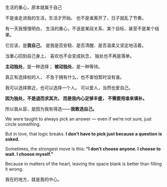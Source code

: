 生活的重心，原本就属于自己

不是谁走进我的生活，生活才开始。
 也不是谁离开了，日子就乱了节奏。

有一天我慢慢明白，
 生活的重心，不该是某段关系、某个目标、甚至不是某个结果。

它应该，是**我自己**。
 是我是否安稳、是否清醒、是否温柔又坚定地活着。

当重心回到自己身上，
 喜欢也不会变成执念，
 独处也不再是落单。

**主动独处**，是一种选择；
 **被动独处**，是一种等待。

真正有选择权的人，
 不急于拥有什么，也不害怕暂时没有谁。

我可以选择靠近，也可以选择一个人。
 可以爱人，当然也爱自己。

**因为独处，不是退而求其次，
 而是我内心足够丰盛，
 不需要用谁来填补。**

所以我从容，是因为我有得选——**我敢选自己。**

We were taught to always pick an answer —
 even if we’re not sure, just circle something.

But in love, that logic breaks.
 **I don’t have to pick just because a question is asked.**

Sometimes, the strongest move is this:
 **“I don’t choose anyone. I choose to wait. I choose myself.”**

Because in matters of the heart,
 leaving the space blank is better than filling it wrong.

我在的地方，就是我的中心。
